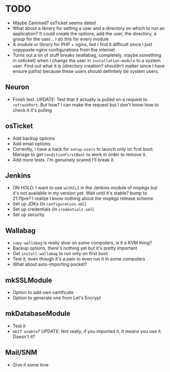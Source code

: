 # TODO
* Maybe Zammad? osTicket seems dated
* What about a library for setting a user and a directory on which to run an application? It could create the options, add the user, the directory, a group for the user... I do this for every module
* A module or library for PHP + nginx, but I find it difficult since I just copypaste nginx configurations from the internet.
* Turns out a lot of stuff breaks (wallabag, completely, maybe something in osticket) when I change the user in `installation-module` to a system user. Find out what it is (directory creation? shouldn't matter since I have ensure paths) because these users should definitely be system users.

## Neuron
* Finish test. UPDATE: Test that it actually is pulled on a request to `refreshPort`. But how? I can make the request but I don't know how to check it it's pulling

## osTicket
* Add backup options
* Add email options
* Currently, I have a hack for `setup-users` to launch only on first boot. Manage to get `ConditionFirstBoot` to work in order to remove it.
* Add more tests. I'm genuinely scared I'll break it.

## Jenkins
* ON HOLD. I want to use `withCLI` in the Jenkins module of nixpkgs but it's not available in my version yet. Wait until it's stable? bump to 21.11pre? I realize I know nothing about the nixpkgs release scheme
* Set up JDKs (in `configuration.xml`)
* Set up credentials (in `credentials.xml`)
* Set up security

## Wallabag
* `copy-wallabag` is really slow on some computers, is it a KVM thing?
* Backup options, there's nothing yet but it's pretty important
* Get `install-wallabag` to run only on first boot
* Test it, even though it's a pain to even run it in some computers
* What about auto-importing pocket?

## mkSSLModule
* Option to add own certificate
* Option to generate one from Let's Encrypt

## mkDatabaseModule
* Test it
* `mkIf enable`? UPDATE: Not really, if you imported it, it means you use it. Doesn't it?

## Mail/SNM
* Give it some love
